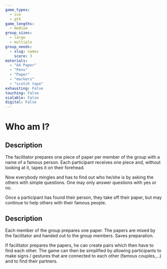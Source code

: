 ```yaml
---
game_types:
  - ice
  - gtk
game_lengths:
  - medium
group_sizes:
  - large
  - multiple
group_needs:
  - slug: names
    score: 3
materials:
  - "A4 Paper"
  - "Pens"
  - "Paper"
  - "markers"
  - "scotch tape"
exhausting: False
touching: False
scalable: False
digital: False
---
```

# Who am I?

## Description
The facilitator prepares one piece of paper per member of the group with a name of a famous person. Each participant receives one piece and, without looking at it, tapes it on their forehead.

Now everybody mingles and has to find out who he/she is by asking the others with simple questions. One may only answer questions with yes or no.

Once a participant has found their person, they take off their paper, but may continue to help others with their famous people.

## Description
Each member of the group prepares one paper. The papers are mixed by the facilitator and handed out to the group members. 
Saves preparation.

If facilitator prepares the papers, he can create pairs which then have to find each other. The game can then be simplified by allowing participants to make signs / gestures that are connected to each other (famous couples,...) and to find their partners.
